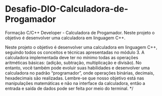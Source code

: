 # Desafio-DIO-Calculadora-de-Progamador
 Formação C/C++ Developer - Calculadora de Progamador. Neste projeto o objetivo é desenvolver uma calculadora em linguagem C++.
 
Neste projeto o objetivo é desenvolver uma calculadora em linguagem C++, seguindo todos os conceitos e técnicas apresentadas no módulo 3.
 A calculadora implementada deve ter no mínimo todas as operações aritméticas básicas: (adição, subtração, multiplicação e divisão). 
 No entanto, você também pode evoluir suas habilidades e desenvolver uma calculadora no padrão “programador”, onde operações binárias, 
 decimais, hexadecimais são realizadas. Lembre-se que nosso objetivo está nas manipulações matemáticas e não na interface da calculadora,
  então a entrada e saída de dados pode ser feita por meio do terminal.
*/
